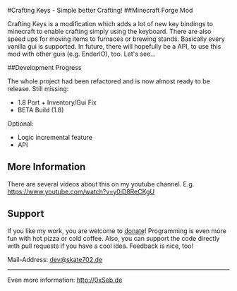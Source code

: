 #Crafting Keys - Simple better Crafting!
##Minecraft Forge Mod

Crafting Keys is a modification which adds a lot of new key bindings to minecraft to enable crafting simply using the keyboard. There are also speed ups for moving items to furnaces or brewing stands. Basically every vanilla gui is supported. In future, there will hopefully be a API, to use this mod with other guis (e.g. EnderIO), too. Let's see...

##Development Progress

The whole project had been refactored and is now almost ready to be release. Still missing:
- 1.8 Port + Inventory/Gui Fix
- BETA Build (1.8)

Optional:

- Logic incremental feature
- API

## More Information

There are several videos about this on my youtube channel. E.g. https://www.youtube.com/watch?v=y0iD8ReCKgU

## Support

If you like my work, you are welcome to [donate](https://www.twitchalerts.com/donate/skate702germany)! Programming is even more fun with hot pizza or cold coffee.
Also, you can support the code directly with pull requests if you have a cool idea. Feedback is nice, too!

Mail-Address: dev@skate702.de

--- 

Even more information: http://0xSeb.de
